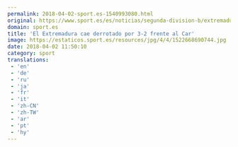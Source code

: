 ```yaml
---
permalink: 2018-04-02-sport.es-1540993080.html
original: https://www.sport.es/es/noticias/segunda-division-b/extremadura-cae-derrotado-por-3-2-frente-cartagena-6729454?utm_source=rss-noticias&utm_medium=feed&utm_campaign=segunda-division-b
domain: sport.es
title: 'El Extremadura cae derrotado por 3-2 frente al Car'
image: https://estaticos.sport.es/resources/jpg/4/4/1522668690744.jpg
date: 2018-04-02 11:50:10
category: sport
translations: 
 - 'en'
 - 'de'
 - 'ru'
 - 'ja'
 - 'fr'
 - 'it'
 - 'zh-CN'
 - 'zh-TW'
 - 'ar'
 - 'pt'
 - 'hy'
---
```


